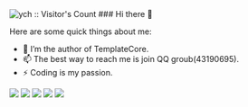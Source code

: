 <img src="https://profile-counter.glitch.me/jiyuwu/count.svg" alt="ych :: Visitor's Count" />
### Hi there 👋

Here are some quick things about me:

- 🔭 I’m the author of TemplateCore.
- 📫 The best way to reach me is  join QQ groub(43190695).
- ⚡ Coding is my passion.

<!-- <p align="center"> 大家好，我是航哥！ </p>  

<p align="center"> 有多年.NET分布式系统及微服务开发经验，拥有丰富的 挖坑 踩坑 填坑 背锅经验 🐶   </p>  
<p align="center"> 专注于Golang,.NET CORE开发，目前正在对区块链技术及Web3.0的研究</p>   -->

![](https://github-profile-summary-cards.vercel.app/api/cards/profile-details?username=jiyuwu&theme=github)
![](https://github-profile-summary-cards.vercel.app/api/cards/repos-per-language?username=jiyuwu&theme=github)
![](https://github-profile-summary-cards.vercel.app/api/cards/most-commit-language?username=jiyuwu&theme=github)
![](https://github-profile-summary-cards.vercel.app/api/cards/stats?username=jiyuwu&theme=github)
![](https://github-profile-summary-cards.vercel.app/api/cards/productive-time?username=jiyuwu&theme=github)
